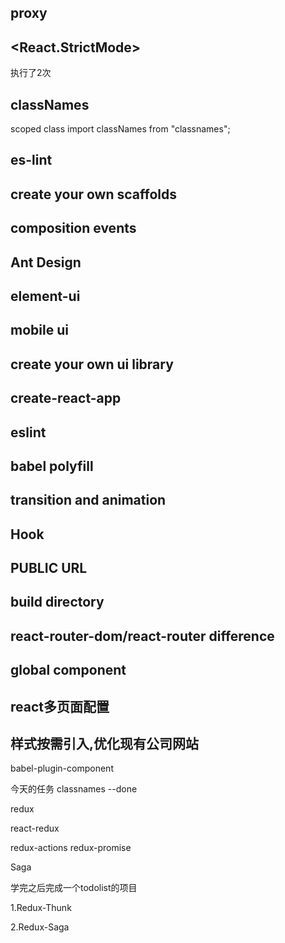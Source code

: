 ## proxy

## <React.StrictMode>
执行了2次

## classNames
scoped class 
import classNames from "classnames";

## es-lint

## create your own scaffolds

## composition events

## Ant Design

## element-ui

## mobile ui

## create your own ui library

## create-react-app

## eslint

## babel polyfill

## transition and animation

## Hook 

## PUBLIC URL

## build directory

## react-router-dom/react-router difference

## global component

## <Redirect>

## react多页面配置

## 样式按需引入,优化现有公司网站
babel-plugin-component


今天的任务
classnames  --done

redux

react-redux

redux-actions
redux-promise

Saga

学完之后完成一个todolist的项目

1.Redux-Thunk

2.Redux-Saga


